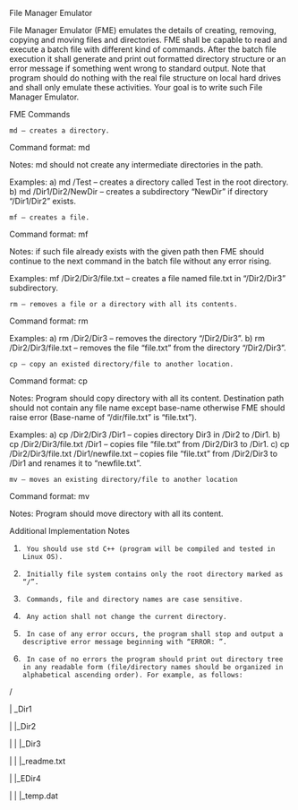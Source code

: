 File Manager Emulator

File Manager Emulator (FME) emulates the details of creating, removing, copying and moving files and directories. FME shall be capable to read and execute a batch file with different kind of commands. After the batch file execution it shall generate and print out formatted directory structure or an error message if something went wrong to standard output. Note that program should do nothing with the real file structure on local hard drives and shall only emulate these activities. Your goal is to write such File Manager Emulator.

FME Commands                   

    md – creates a directory.

Command format: md <path>

Notes: md should not create any intermediate directories in the path.

Examples:
a)      md /Test – creates a directory called Test in the root directory.
b)      md /Dir1/Dir2/NewDir – creates a subdirectory “NewDir” if directory “/Dir1/Dir2” exists.

    mf – creates a file.

Command format: mf <path>

Notes: if such file already exists with the given path then FME should continue to the next command in the batch file without any error rising.

Examples:
mf /Dir2/Dir3/file.txt – creates a file named file.txt in “/Dir2/Dir3” subdirectory.

    rm – removes a file or a directory with all its contents.

Command format: rm <path>

Examples:
a)      rm /Dir2/Dir3 – removes the directory “/Dir2/Dir3”.
b)      rm /Dir2/Dir3/file.txt – removes the file “file.txt” from the directory “/Dir2/Dir3”.

    cp – copy an existed directory/file to another location.

Command format: cp <source> <destination>

Notes: Program should copy directory with all its content. Destination path should not contain any file name except base-name otherwise FME should raise error (Base-name of “/dir/file.txt” is “file.txt”).

Examples:
a)      cp /Dir2/Dir3 /Dir1 – copies directory Dir3 in /Dir2 to /Dir1.
b)      cp /Dir2/Dir3/file.txt /Dir1 – copies file “file.txt” from /Dir2/Dir3 to /Dir1.
c)      cp /Dir2/Dir3/file.txt /Dir1/newfile.txt – copies file “file.txt” from /Dir2/Dir3 to /Dir1 and renames it to “newfile.txt”.

    mv – moves an existing directory/file to another location

Command format: mv <source> <destination>

Notes: Program should move directory with all its content.

Additional Implementation Notes
1.      You should use std C++ (program will be compiled and tested in Linux OS).
2.      Initially file system contains only the root directory marked as “/”.
3.      Commands, file and directory names are case sensitive.
4.      Any action shall not change the current directory.
5.      In case of any error occurs, the program shall stop and output a descriptive error message beginning with “ERROR: ”.
6.      In case of no errors the program should print out directory tree in any readable form (file/directory names should be organized in alphabetical ascending order). For example, as follows:

 

/

| _Dir1

|   |_Dir2

|   |  |_Dir3

|   |  |_readme.txt

|   |_EDir4

|   |  |_temp.dat
